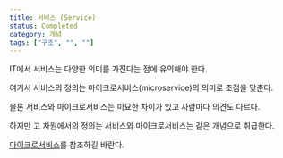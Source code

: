```yaml
---
title: 서비스 (Service)
status: Completed
category: 개념
tags: ["구조", "", ""]
---
```


<!--Please note that in IT, service has multiple meanings.-->
IT에서 서비스는 다양한 의미를 가진다는 점에 유의해야 한다.
<!-- In this definition, we'll focus on the more traditional one: service as in microservice.  -->
여기서 서비스의 정의는 마이크로서비스(microservice)의 의미로 초점을 맞춘다.
<!-- How or even if services differ from microservices is nuanced and different people may have different opinions.  -->
물론 서비스와 마이크로서비스는 미묘한 차이가 있고 사람마다 의견도 다르다.
<!-- For a high-level definition, we'll treat them as the same.  -->
하지만 고 차원에서의 정의는 서비스와 마이크로서비스는 같은 개념으로 취급한다.
<!-- Please refer to the [microservices](/microservices/) definition. -->
[마이크로서비스](/ko/microservices/)를 참조하길 바란다.
